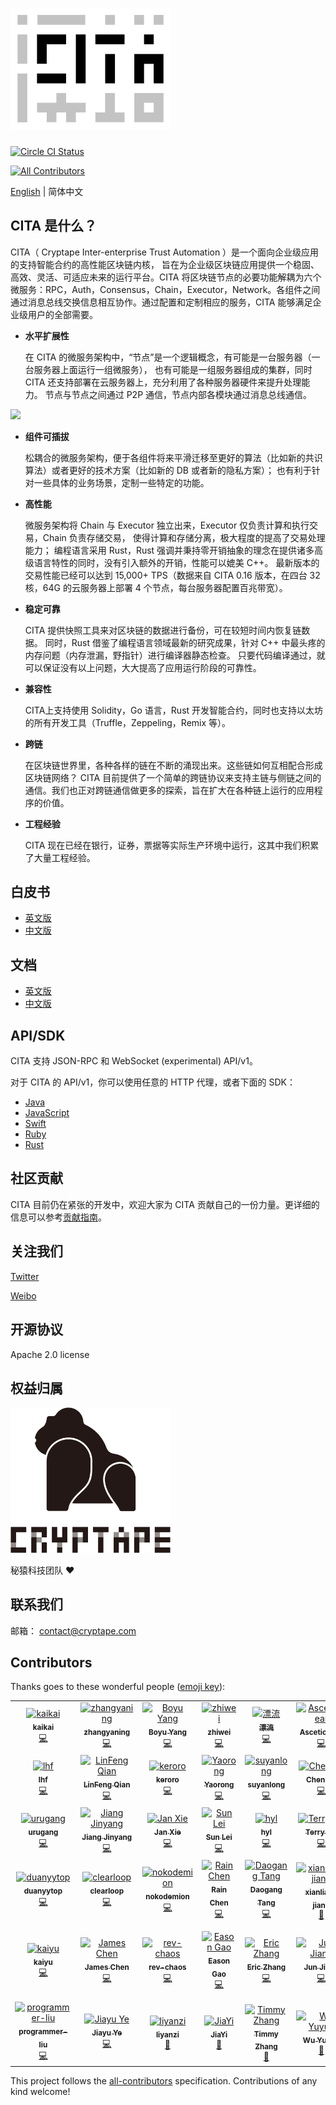 # <img src="https://github.com/cryptape/assets/blob/master/CITA-logo.png?raw=true" width="256">

[![Circle CI Status](https://circleci.com/gh/cryptape/cita.svg?branch=develop)](https://circleci.com/gh/cryptape/cita)

[![All Contributors](https://img.shields.io/badge/all_contributors-54-orange.svg?style=flat-square)](#contributors)

[English](./README.md) | 简体中文

## CITA 是什么？

CITA（ Cryptape Inter-enterprise Trust Automation ）是一个面向企业级应用的支持智能合约的高性能区块链内核，
旨在为企业级区块链应用提供一个稳固、高效、灵活、可适应未来的运行平台。CITA 将区块链节点的必要功能解耦为六个微服务：RPC，Auth，Consensus，Chain，Executor，Network。各组件之间通过消息总线交换信息相互协作。通过配置和定制相应的服务，CITA 能够满足企业级用户的全部需要。

- **水平扩展性**

  在 CITA 的微服务架构中，“节点”是一个逻辑概念，有可能是一台服务器（一台服务器上面运行一组微服务），
  也有可能是一组服务器组成的集群，同时 CITA 还支持部署在云服务器上，充分利用了各种服务器硬件来提升处理能力。
  节点与节点之间通过 P2P 通信，节点内部各模块通过消息总线通信。

![](https://github.com/cryptape/citahub-docs/blob/master/docs/assets/cita-assets/architecture.jpg?raw=true)

- **组件可插拔**

  松耦合的微服务架构，便于各组件将来平滑迁移至更好的算法（比如新的共识算法）或者更好的技术方案（比如新的 DB 或者新的隐私方案）；
  也有利于针对一些具体的业务场景，定制一些特定的功能。

- **高性能**

  微服务架构将 Chain 与 Executor 独立出来，Executor 仅负责计算和执行交易，Chain 负责存储交易，
  使得计算和存储分离，极大程度的提高了交易处理能力；
  编程语言采用 Rust，Rust 强调并秉持零开销抽象的理念在提供诸多高级语言特性的同时，没有引入额外的开销，性能可以媲美 C++。
  最新版本的交易性能已经可以达到 15,000+ TPS（数据来自 CITA 0.16 版本，在四台 32 核，64G 的云服务器上部署 4 个节点，每台服务器配置百兆带宽）。

- **稳定可靠**

  CITA 提供快照工具来对区块链的数据进行备份，可在较短时间内恢复链数据。
  同时，Rust 借鉴了编程语言领域最新的研究成果，针对 C++ 中最头疼的内存问题（内存泄漏，野指针）进行编译器静态检查。
  只要代码编译通过，就可以保证没有以上问题，大大提高了应用运行阶段的可靠性。

- **兼容性**

  CITA上支持使用 Solidity，Go 语言，Rust 开发智能合约，同时也支持以太坊的所有开发工具（Truffle，Zeppeling，Remix 等）。

- **跨链**

  在区块链世界里，各种各样的链在不断的涌现出来。这些链如何互相配合形成区块链网络？
  CITA 目前提供了一个简单的跨链协议来支持主链与侧链之间的通信。我们也正对跨链通信做更多的探索，旨在扩大在各种链上运行的应用程序的价值。

- **工程经验**

  CITA 现在已经在银行，证券，票据等实际生产环境中运行，这其中我们积累了大量工程经验。

## 白皮书

- [英文版](https://github.com/cryptape/cita-whitepaper/blob/master/en/technical-whitepaper.md)
- [中文版](https://github.com/cryptape/cita-whitepaper/blob/master/zh/technical-whitepaper.md)

## 文档

- [英文版](https://docs.citahub.com/en-US/cita/cita-intro)
- [中文版](https://docs.citahub.com/zh-CN/cita/cita-intro)

## API/SDK

CITA 支持 JSON-RPC 和 WebSocket (experimental) API/v1。

对于 CITA 的 API/v1，你可以使用任意的 HTTP 代理，或者下面的 SDK：

* [Java](https://github.com/cryptape/cita-sdk-java)
* [JavaScript](https://github.com/cryptape/cita-sdk-js)
* [Swift](https://github.com/cryptape/cita-sdk-swift)
* [Ruby](https://github.com/cryptape/cita-sdk-ruby)
* [Rust](https://github.com/cryptape/cita-common/tree/develop/cita-web3)

## 社区贡献

CITA 目前仍在紧张的开发中，欢迎大家为 CITA 贡献自己的一份力量。更详细的信息可以参考[贡献指南](.github/CONTRIBUTING.md)。

## 关注我们

[Twitter](https://twitter.com/Cryptape)

[Weibo](http://weibo.com/u/6307204864)

## 开源协议

Apache 2.0 license

## 权益归属

<img src="https://github.com/cryptape/assets/blob/master/cryptape-logo-square.png?raw=true" width="256">

秘猿科技团队 :heart:

## 联系我们

邮箱： <contact@cryptape.com>

## Contributors

Thanks goes to these wonderful people ([emoji key](https://allcontributors.org/docs/en/emoji-key)):

<!-- ALL-CONTRIBUTORS-LIST:START - Do not remove or modify this section -->
<!-- prettier-ignore -->
<table>
  <tr>
    <td align="center"><a href="https://github.com/kaikai1024"><img src="https://avatars0.githubusercontent.com/u/8768261?v=4" width="50px;" alt="kaikai"/><br /><sub><b>kaikai</b></sub></a><br /><a href="https://github.com/cryptape/cita/commits?author=kaikai1024" title="Code">💻</a></td>
    <td align="center"><a href="https://twitter.com/zhangyaning1985"><img src="https://avatars0.githubusercontent.com/u/161756?v=4" width="50px;" alt="zhangyaning"/><br /><sub><b>zhangyaning</b></sub></a><br /><a href="https://github.com/cryptape/cita/commits?author=u2" title="Code">💻</a></td>
    <td align="center"><a href="https://yangby-cryptape.github.io/"><img src="https://avatars1.githubusercontent.com/u/30993023?v=4" width="50px;" alt="Boyu Yang"/><br /><sub><b>Boyu Yang</b></sub></a><br /><a href="https://github.com/cryptape/cita/commits?author=yangby-cryptape" title="Code">💻</a></td>
    <td align="center"><a href="https://github.com/rink1969"><img src="https://avatars1.githubusercontent.com/u/1633038?v=4" width="50px;" alt="zhiwei"/><br /><sub><b>zhiwei</b></sub></a><br /><a href="https://github.com/cryptape/cita/commits?author=rink1969" title="Code">💻</a></td>
    <td align="center"><a href="https://www.driftluo.com"><img src="https://avatars3.githubusercontent.com/u/19374080?v=4" width="50px;" alt="漂流"/><br /><sub><b>漂流</b></sub></a><br /><a href="https://github.com/cryptape/cita/commits?author=driftluo" title="Code">💻</a></td>
    <td align="center"><a href="https://ouwenkg.github.io/"><img src="https://avatars0.githubusercontent.com/u/11801722?v=4" width="50px;" alt="AsceticBear"/><br /><sub><b>AsceticBear</b></sub></a><br /><a href="https://github.com/cryptape/cita/commits?author=ouwenkg" title="Code">💻</a></td>
    <td align="center"><a href="https://github.com/jerry-yu"><img src="https://avatars2.githubusercontent.com/u/2151472?v=4" width="50px;" alt="yubo"/><br /><sub><b>yubo</b></sub></a><br /><a href="https://github.com/cryptape/cita/commits?author=jerry-yu" title="Code">💻</a></td>
    <td align="center"><a href="https://github.com/zhouyun-zoe"><img src="https://avatars0.githubusercontent.com/u/36949326?v=4" width="50px;" alt="zhouyun-zoe"/><br /><sub><b>zhouyun-zoe</b></sub></a><br /><a href="https://github.com/cryptape/cita/commits?author=zhouyun-zoe" title="Documentation">📖</a></td>
    <td align="center"><a href="https://github.com/volzkzg"><img src="https://avatars2.githubusercontent.com/u/2860864?v=4" width="50px;" alt="Bicheng Gao"/><br /><sub><b>Bicheng Gao</b></sub></a><br /><a href="https://github.com/cryptape/cita/commits?author=volzkzg" title="Code">💻</a></td>
  </tr>
  <tr>
    <td align="center"><a href="https://github.com/EighteenZi"><img src="https://avatars3.githubusercontent.com/u/31607114?v=4" width="50px;" alt="lhf"/><br /><sub><b>lhf</b></sub></a><br /><a href="https://github.com/cryptape/cita/commits?author=EighteenZi" title="Code">💻</a></td>
    <td align="center"><a href="http://ahorn.me"><img src="https://avatars0.githubusercontent.com/u/1160419?v=4" width="50px;" alt="LinFeng Qian"/><br /><sub><b>LinFeng Qian</b></sub></a><br /><a href="https://github.com/cryptape/cita/commits?author=TheWaWaR" title="Code">💻</a></td>
    <td align="center"><a href="https://github.com/keroro520"><img src="https://avatars3.githubusercontent.com/u/1870648?v=4" width="50px;" alt="keroro"/><br /><sub><b>keroro</b></sub></a><br /><a href="https://github.com/cryptape/cita/commits?author=keroro520" title="Code">💻</a></td>
    <td align="center"><a href="https://github.com/leeyr338"><img src="https://avatars3.githubusercontent.com/u/38514341?v=4" width="50px;" alt="Yaorong"/><br /><sub><b>Yaorong</b></sub></a><br /><a href="https://github.com/cryptape/cita/commits?author=leeyr338" title="Code">💻</a></td>
    <td align="center"><a href="https://github.com/suyanlong"><img src="https://avatars2.githubusercontent.com/u/16421423?v=4" width="50px;" alt="suyanlong"/><br /><sub><b>suyanlong</b></sub></a><br /><a href="https://github.com/cryptape/cita/commits?author=suyanlong" title="Code">💻</a></td>
    <td align="center"><a href="https://github.com/Keith-CY"><img src="https://avatars1.githubusercontent.com/u/7271329?v=4" width="50px;" alt="Chen Yu"/><br /><sub><b>Chen Yu</b></sub></a><br /><a href="https://github.com/cryptape/cita/commits?author=Keith-CY" title="Code">💻</a></td>
    <td align="center"><a href="https://zhangsoledad.github.io/salon"><img src="https://avatars2.githubusercontent.com/u/3198439?v=4" width="50px;" alt="zhangsoledad"/><br /><sub><b>zhangsoledad</b></sub></a><br /><a href="https://github.com/cryptape/cita/commits?author=zhangsoledad" title="Code">💻</a></td>
    <td align="center"><a href="https://github.com/hezhengjun"><img src="https://avatars0.githubusercontent.com/u/30688033?v=4" width="50px;" alt="hezhengjun"/><br /><sub><b>hezhengjun</b></sub></a><br /><a href="https://github.com/cryptape/cita/commits?author=hezhengjun" title="Code">💻</a></td>
    <td align="center"><a href="https://github.com/zeroqn"><img src="https://avatars0.githubusercontent.com/u/23418132?v=4" width="50px;" alt="zeroqn"/><br /><sub><b>zeroqn</b></sub></a><br /><a href="https://github.com/cryptape/cita/commits?author=zeroqn" title="Code">💻</a></td>
  </tr>
  <tr>
    <td align="center"><a href="https://github.com/urugang"><img src="https://avatars1.githubusercontent.com/u/11461821?v=4" width="50px;" alt="urugang"/><br /><sub><b>urugang</b></sub></a><br /><a href="https://github.com/cryptape/cita/commits?author=urugang" title="Code">💻</a></td>
    <td align="center"><a href="https://justjjy.com"><img src="https://avatars0.githubusercontent.com/u/1695400?v=4" width="50px;" alt="Jiang Jinyang"/><br /><sub><b>Jiang Jinyang</b></sub></a><br /><a href="https://github.com/cryptape/cita/commits?author=jjyr" title="Code">💻</a></td>
    <td align="center"><a href="https://twitter.com/janhxie"><img src="https://avatars0.githubusercontent.com/u/5958?v=4" width="50px;" alt="Jan Xie"/><br /><sub><b>Jan Xie</b></sub></a><br /><a href="https://github.com/cryptape/cita/commits?author=janx" title="Code">💻</a></td>
    <td align="center"><a href="https://github.com/jerry-sl"><img src="https://avatars0.githubusercontent.com/u/5476062?v=4" width="50px;" alt="Sun Lei"/><br /><sub><b>Sun Lei</b></sub></a><br /><a href="https://github.com/cryptape/cita/commits?author=jerry-sl" title="Code">💻</a></td>
    <td align="center"><a href="https://github.com/chuchenxihyl"><img src="https://avatars1.githubusercontent.com/u/23721562?v=4" width="50px;" alt="hyl"/><br /><sub><b>hyl</b></sub></a><br /><a href="https://github.com/cryptape/cita/commits?author=chuchenxihyl" title="Code">💻</a></td>
    <td align="center"><a href="http://terrytai.me"><img src="https://avatars3.githubusercontent.com/u/5960?v=4" width="50px;" alt="Terry Tai"/><br /><sub><b>Terry Tai</b></sub></a><br /><a href="https://github.com/cryptape/cita/commits?author=poshboytl" title="Code">💻</a></td>
    <td align="center"><a href="https://bll.io"><img src="https://avatars0.githubusercontent.com/u/9641495?v=4" width="50px;" alt="Ke Wang"/><br /><sub><b>Ke Wang</b></sub></a><br /><a href="https://github.com/cryptape/cita/commits?author=kilb" title="Code">💻</a></td>
    <td align="center"><a href="http://accu.cc"><img src="https://avatars3.githubusercontent.com/u/12387889?v=4" width="50px;" alt="Mohanson"/><br /><sub><b>Mohanson</b></sub></a><br /><a href="https://github.com/cryptape/cita/commits?author=mohanson" title="Code">💻</a></td>
    <td align="center"><a href="https://www.jianshu.com/u/3457636b07c5"><img src="https://avatars3.githubusercontent.com/u/17267434?v=4" width="50px;" alt="quanzhan lu"/><br /><sub><b>quanzhan lu</b></sub></a><br /><a href="https://github.com/cryptape/cita/commits?author=luqz" title="Code">💻</a></td>
  </tr>
  <tr>
    <td align="center"><a href="https://github.com/duanyytop"><img src="https://avatars1.githubusercontent.com/u/5823268?v=4" width="50px;" alt="duanyytop"/><br /><sub><b>duanyytop</b></sub></a><br /><a href="https://github.com/cryptape/cita/commits?author=duanyytop" title="Code">💻</a></td>
    <td align="center"><a href="https://github.com/clearloop"><img src="https://avatars0.githubusercontent.com/u/26088946?v=4" width="50px;" alt="clearloop"/><br /><sub><b>clearloop</b></sub></a><br /><a href="https://github.com/cryptape/cita/commits?author=clearloop" title="Code">💻</a></td>
    <td align="center"><a href="https://github.com/hot3246624"><img src="https://avatars3.githubusercontent.com/u/9135770?v=4" width="50px;" alt="nokodemion"/><br /><sub><b>nokodemion</b></sub></a><br /><a href="https://github.com/cryptape/cita/commits?author=hot3246624" title="Code">💻</a></td>
    <td align="center"><a href="http://rainchen.com"><img src="https://avatars0.githubusercontent.com/u/71397?v=4" width="50px;" alt="Rain Chen"/><br /><sub><b>Rain Chen</b></sub></a><br /><a href="https://github.com/cryptape/cita/commits?author=rainchen" title="Code">💻</a></td>
    <td align="center"><a href="https://github.com/daogangtang"><img src="https://avatars2.githubusercontent.com/u/629594?v=4" width="50px;" alt="Daogang Tang"/><br /><sub><b>Daogang Tang</b></sub></a><br /><a href="https://github.com/cryptape/cita/commits?author=daogangtang" title="Code">💻</a></td>
    <td align="center"><a href="https://github.com/jiangxianliang007"><img src="https://avatars1.githubusercontent.com/u/24754263?v=4" width="50px;" alt="xianliang jiang"/><br /><sub><b>xianliang jiang</b></sub></a><br /><a href="https://github.com/cryptape/cita/issues?q=author%3Ajiangxianliang007" title="Bug reports">🐛</a></td>
    <td align="center"><a href="https://github.com/vinberm"><img src="https://avatars0.githubusercontent.com/u/17666225?v=4" width="50px;" alt="Nov"/><br /><sub><b>Nov</b></sub></a><br /><a href="https://github.com/cryptape/cita/commits?author=vinberm" title="Code">💻</a></td>
    <td align="center"><a href="https://github.com/rairyx"><img src="https://avatars2.githubusercontent.com/u/5009854?v=4" width="50px;" alt="Rai Yang"/><br /><sub><b>Rai Yang</b></sub></a><br /><a href="https://github.com/cryptape/cita/commits?author=rairyx" title="Code">💻</a></td>
    <td align="center"><a href="http://www.huwenchao.com/"><img src="https://avatars0.githubusercontent.com/u/1630721?v=4" width="50px;" alt="Wenchao Hu"/><br /><sub><b>Wenchao Hu</b></sub></a><br /><a href="https://github.com/cryptape/cita/commits?author=huwenchao" title="Code">💻</a></td>
  </tr>
  <tr>
    <td align="center"><a href="https://github.com/Kayryu"><img src="https://avatars1.githubusercontent.com/u/35792093?v=4" width="50px;" alt="kaiyu"/><br /><sub><b>kaiyu</b></sub></a><br /><a href="https://github.com/cryptape/cita/commits?author=Kayryu" title="Code">💻</a></td>
    <td align="center"><a href="https://ashchan.com"><img src="https://avatars2.githubusercontent.com/u/1391?v=4" width="50px;" alt="James Chen"/><br /><sub><b>James Chen</b></sub></a><br /><a href="https://github.com/cryptape/cita/commits?author=ashchan" title="Code">💻</a></td>
    <td align="center"><a href="https://github.com/rev-chaos"><img src="https://avatars1.githubusercontent.com/u/32355308?v=4" width="50px;" alt="rev-chaos"/><br /><sub><b>rev-chaos</b></sub></a><br /><a href="https://github.com/cryptape/cita/commits?author=rev-chaos" title="Code">💻</a></td>
    <td align="center"><a href="https://github.com/KaoImin"><img src="https://avatars1.githubusercontent.com/u/24822778?v=4" width="50px;" alt="Eason Gao"/><br /><sub><b>Eason Gao</b></sub></a><br /><a href="https://github.com/cryptape/cita/commits?author=KaoImin" title="Code">💻</a></td>
    <td align="center"><a href="http://qinix.com"><img src="https://avatars1.githubusercontent.com/u/1946663?v=4" width="50px;" alt="Eric Zhang"/><br /><sub><b>Eric Zhang</b></sub></a><br /><a href="https://github.com/cryptape/cita/commits?author=qinix" title="Code">💻</a></td>
    <td align="center"><a href="https://github.com/jasl"><img src="https://avatars2.githubusercontent.com/u/1024162?v=4" width="50px;" alt="Jun Jiang"/><br /><sub><b>Jun Jiang</b></sub></a><br /><a href="https://github.com/cryptape/cita/commits?author=jasl" title="Code">💻</a></td>
    <td align="center"><a href="https://blog.priewienv.me"><img src="https://avatars1.githubusercontent.com/u/9765170?v=4" width="50px;" alt="PRIEWIENV"/><br /><sub><b>PRIEWIENV</b></sub></a><br /><a href="https://github.com/cryptape/cita/commits?author=PRIEWIENV" title="Code">💻</a></td>
    <td align="center"><a href="https://gitter.im"><img src="https://avatars2.githubusercontent.com/u/8518239?v=4" width="50px;" alt="The Gitter Badger"/><br /><sub><b>The Gitter Badger</b></sub></a><br /><a href="https://github.com/cryptape/cita/commits?author=gitter-badger" title="Code">💻</a></td>
    <td align="center"><a href="https://github.com/classicalliu"><img src="https://avatars3.githubusercontent.com/u/13375784?v=4" width="50px;" alt="CL"/><br /><sub><b>CL</b></sub></a><br /><a href="https://github.com/cryptape/cita/commits?author=classicalliu" title="Code">💻</a></td>
  </tr>
  <tr>
    <td align="center"><a href="https://github.com/programmer-liu"><img src="https://avatars2.githubusercontent.com/u/25048144?v=4" width="50px;" alt="programmer-liu"/><br /><sub><b>programmer-liu</b></sub></a><br /><a href="https://github.com/cryptape/cita/commits?author=programmer-liu" title="Code">💻</a></td>
    <td align="center"><a href="https://github.com/yejiayu"><img src="https://avatars3.githubusercontent.com/u/10446547?v=4" width="50px;" alt="Jiayu Ye"/><br /><sub><b>Jiayu Ye</b></sub></a><br /><a href="https://github.com/cryptape/cita/commits?author=yejiayu" title="Code">💻</a></td>
    <td align="center"><a href="https://github.com/QingYanL"><img src="https://avatars3.githubusercontent.com/u/48231505?v=4" width="50px;" alt="liyanzi"/><br /><sub><b>liyanzi</b></sub></a><br /><a href="https://github.com/cryptape/cita/issues?q=author%3AQingYanL" title="Bug reports">🐛</a></td>
    <td align="center"><a href="https://github.com/YUJIAYIYIYI"><img src="https://avatars0.githubusercontent.com/u/40654430?v=4" width="50px;" alt="JiaYi"/><br /><sub><b>JiaYi</b></sub></a><br /><a href="https://github.com/cryptape/cita/commits?author=YUJIAYIYIYI" title="Documentation">📖</a></td>
    <td align="center"><a href="https://github.com/timmyz"><img src="https://avatars0.githubusercontent.com/u/795528?v=4" width="50px;" alt="Timmy Zhang"/><br /><sub><b>Timmy Zhang</b></sub></a><br /><a href="#ideas-timmyz" title="Ideas, Planning, & Feedback">🤔</a></td>
    <td align="center"><a href="https://github.com/wuyuyue"><img src="https://avatars3.githubusercontent.com/u/40381396?v=4" width="50px;" alt="Wu Yuyue"/><br /><sub><b>Wu Yuyue</b></sub></a><br /><a href="https://github.com/cryptape/cita/commits?author=wuyuyue" title="Documentation">📖</a></td>
    <td align="center"><a href="https://github.com/xiangmeiLu"><img src="https://avatars2.githubusercontent.com/u/30581938?v=4" width="50px;" alt="xiangmeiLu"/><br /><sub><b>xiangmeiLu</b></sub></a><br /><a href="https://github.com/cryptape/cita/commits?author=xiangmeiLu" title="Documentation">📖</a></td>
    <td align="center"><a href="https://github.com/mingxiaowu"><img src="https://avatars0.githubusercontent.com/u/42978282?v=4" width="50px;" alt="mingxiaowu"/><br /><sub><b>mingxiaowu</b></sub></a><br /><a href="https://github.com/cryptape/cita/issues?q=author%3Amingxiaowu" title="Bug reports">🐛</a></td>
    <td align="center"><a href="https://github.com/wangfh666"><img src="https://avatars0.githubusercontent.com/u/41322861?s=400&v=4" width="50px;" alt="wangfh666"/><br /><sub><b>wangfh666</b></sub></a><br /><a href="https://github.com/cryptape/cita/issues?q=author%3Awangfh666" title="Bug reports">🐛</a></td>
  </tr>
</table>

<!-- ALL-CONTRIBUTORS-LIST:END -->

This project follows the [all-contributors](https://github.com/all-contributors/all-contributors) specification. Contributions of any kind welcome!
